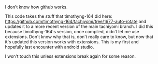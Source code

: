 I don't know how github works. 

This code takes the stuff that timothyng-164 did here: https://github.com/timothyng-164/tachiyomi/tree/1977-auto-rotate and updates it to a more recent version of the main tachiyomi branch. I did this because timothyng-164's version, once compiled, didn't let me use extensions. Don't know why that is, don't really care to know, but now that it's updated this version works with extensions. This is my first and hopefully last encounter with android studio.

I won't touch this unless extensions break again for some reason.
